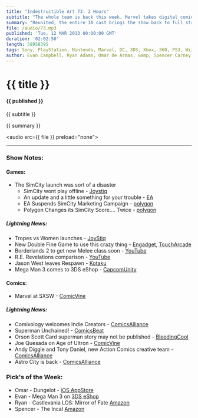 ```yaml
---
title: "Indestructible Art 73: 2 Hours"
subtitle: "The whole team is back this week. Marvel takes digital comics to new levels with audio integration and the new SimCity launch blows up during lift off."
summary: "Reunited, the entire IA cast brings the show back to full strength. Marvel plans to add audio to a number of digital comics and to release 52 weekly episodes of Infinite Comics starting with Wolverine. The new SimCity launch and reboot is more of a crash and Anita Sarkeesian kicks off her Tropes vs Women web series. Chaos magic ensues when Ryan tries to explain why it's okay to like Ben Affleck and listener questions force the rugged men of IA to talk about their feelings."
file: /audio/73.mp3
published: 'Tue, 12 MAR 2013 00:00:00 GMT'
duration: '02:02:50'
length: 58958395
tags: Sony, PlayStation, Nintendo, Marvel, DC, 3DS, Xbox, 360, PS3, Wii, WiiU, PS4, PSN, XBLA, 3DS, Vita, Video Games, Comics, Games, Indestructible Art, SimCity, Castlevania, Mirror of Fate, Wolverine, Infinite Comics, Anita Sarkeesian, Age of Ultron
author: Evan Campbell, Ryan Adams, Omar de Armas, &amp; Spencer Carney
---
```


# {{ title }}

#### {{ published }}

{{ subtitle }}  
  
{{ summary }}  

<audio src={{ file }} preload="none"></audio>

- - -

### Show Notes:  ###
#### Games: ####
* The SimCity launch was sort of a disaster
	* SimCity wont play offline - [Joystiq](http://www.joystiq.com/2013/03/10/maxis-simcity-offline-mode-is-just-not-possible/)
	* An update and a little something for your trouble - [EA](http://www.ea.com/news/a-simcity-update-and-something-for-your-trouble)
	* EA Suspends SimCity Marketing Campaign - [polygon](http://www.polygon.com/2013/3/8/4079894/ea-suspends-simcity-marketing-campaigns-asks-affiliates-to-stop)
	* Polygon Changes its SimCity Score.... Twice - [polygon](http://www.polygon.com/game/simcity-2013/2630)
  
##### Lightning News: #####
* Tropes vs Women launches - [JoyStiq](http://www.joystiq.com/2013/03/08/tropes-vs-women-series-launches-with-damsels-in-distress/)
* New Double Fine Game to use this crazy thing - [Engadget](http://www.engadget.com/2013/02/27/leap-motion-controller-starts-shipping-may-13th/), [TouchArcade](http://toucharcade.com/2013/03/07/double-fine-reveals-dropchord-a-music-based-game-heading-to-desktop-and-ios-this-year/)
* Borderlands 2 to get new Melee class soon - [YouTube](http://www.youtube.com/watch?v=pzFA2W1AvaM&feature=player_embedded)
* R.E. Revelations comparison - [YouTube](http://www.youtube.com/watch?v=Sz6cQ7OWWSk&feature=player_embedded)
* Jason West leaves Respawn - [Kotaku](http://kotaku.com/5988233/call-of-duty-co+creator-jason-west-has-left-his-new-studio)
* Mega Man 3 comes to 3DS eShop - [CapcomUnity](http://www.capcom-unity.com/brelston/blog/2013/03/08/sfxmm-hits-1-million-downloads-plus-other-mm25-updates)
  
#### Comics: ####
* Marvel at SXSW - [ComicVine](http://www.comicvine.com/news/marvel-unveils-digital-plans-at-sxsw/146192/)
  
##### Lightning News: #####
* Comixology welcomes Indie Creators - [ComicsAlliance](http://www.comicsalliance.com/2013/03/06/comixology-opens-its-submit-function-to-the-public/)
* Superman Unchained! - [ComicsBeat](http://comicsbeat.com/superman-unchained-is-the-new-leesnyder-title/)
* Orson Scott Card superman story may not be published - [BleedingCool](http://www.bleedingcool.com/2013/03/06/dont-expect-that-orson-scott-card-superman-story-any-time-soon/)
* Joe Quesada on Age of Ultron - [ComicVine](http://www.comicvine.com/news/joe-quesada-to-draw-final-pages-for-age-of-ultron/146183/)
* Andy Diggle and Tony Daniel, new Action Comics creative team - [ComicsAlliance](http://www.comicsalliance.com/2013/03/07/tony-daniel-andy-diggle-action-comics-19-superman/)
* Astro City is back - [ComicsAlliance](http://www.comicsalliance.com/2013/03/07/astro-city-new-ongoing-dc-comics-june/)
	
### Pick's of the Week: ###
* Omar - Dungelot - [iOS AppStore](https://itunes.apple.com/us/app/dungelot/id590247444?ls=1&mt=8)
* Evan - Mega Man 3 on [3DS eShop](http://www.nintendo.com/3ds/buynow/prepaidcard)
* Ryan - Castlevania LOS: Mirror of Fate [Amazon](http://www.amazon.com/gp/product/B002I0H1DY/ref=as_li_ss_tl?ie=UTF8&camp=1789&creative=390957&creativeASIN=B002I0H1DY&linkCode=as2&tag=indestart-20)
* Spencer - The Incal [Amazon](http://www.amazon.com/gp/product/1594650152/ref=as_li_ss_tl?ie=UTF8&camp=1789&creative=390957&creativeASIN=1594650152&linkCode=as2&tag=indestart-20)